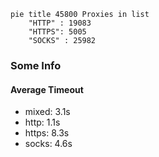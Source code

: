 
```mermaid
pie title 45800 Proxies in list
    "HTTP" : 19083
    "HTTPS": 5005
    "SOCKS" : 25982
```

### Some Info
#### Average Timeout

- mixed: 3.1s
- http: 1.1s
- https: 8.3s
- socks: 4.6s